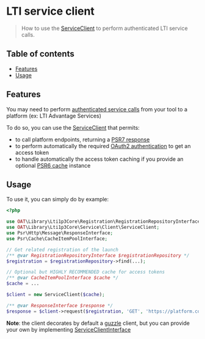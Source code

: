 # LTI service client

> How to use the [ServiceClient](../../src/Service/Client/ServiceClient.php) to perform authenticated LTI service calls.

## Table of contents

- [Features](#features)
- [Usage](#usage)

## Features

You may need to perform [authenticated service calls](https://www.imsglobal.org/spec/security/v1p0#securing_web_services) from your tool to a platform (ex: LTI Advantage Services)

To do so, you can use the [ServiceClient](../../src/Service/Client/ServiceClient.php) that permits:
- to call platform endpoints, returning a [PSR7 response](https://www.php-fig.org/psr/psr-7)
- to perform automatically the required [OAuth2 authentication](https://www.imsglobal.org/spec/security/v1p0#using-json-web-tokens-with-oauth-2-0-client-credentials-grant) to get an access token
- to handle automatically the access token caching if you provide an optional [PSR6 cache](https://www.php-fig.org/psr/psr-6/#cacheitempoolinterface) instance

## Usage

To use it, you can simply do by example:
```php
<?php

use OAT\Library\Lti1p3Core\Registration\RegistrationRepositoryInterface;
use OAT\Library\Lti1p3Core\Service\Client\ServiceClient;
use Psr\Http\Message\ResponseInterface;
use Psr\Cache\CacheItemPoolInterface;

// Get related registration of the launch
/** @var RegistrationRepositoryInterface $registrationRepository */
$registration = $registrationRepository->find(...);

// Optional but HIGHLY RECOMMENDED cache for access tokens
/** @var CacheItemPoolInterface $cache */
$cache = ...

$client = new ServiceClient($cache);

/** @var ResponseInterface $response */
$response = $client->request($registration, 'GET', 'https://platform.com/some-service-url', [...]);
```
**Note**: the client decorates by default a [guzzle](http://docs.guzzlephp.org/en/stable/) client, but you can provide your own by implementing [ServiceClientInterface](../../src/Service/Client/ServiceClientInterface.php)

